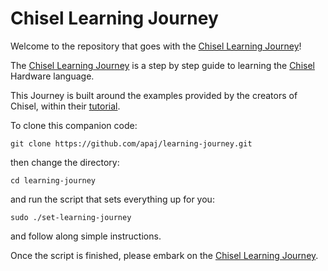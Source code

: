 # Chisel Learning Journey

Welcome to the repository that goes with the [Chisel Learning Journey](https://github.com/Intensivate/learning-journey/wiki)!

The [Chisel Learning Journey](https://github.com/Intensivate/learning-journey/wiki) is a step by step guide to learning the [Chisel](https://github.com/freechipsproject/chisel3) Hardware language.

This Journey is built around the examples provided by the creators of Chisel, within their [tutorial](https://github.com/ucb-bar/chisel-tutorial).

To clone this companion code:

```
git clone https://github.com/apaj/learning-journey.git
```

then change the directory:

```
cd learning-journey
```

and run the script that sets everything up for you:

```
sudo ./set-learning-journey
```

and follow along simple instructions.

Once the script is finished, please embark on the [Chisel Learning Journey](https://github.com/librecores/riscv-sodor/wiki).
